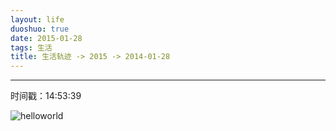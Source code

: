 ```yaml
---
layout: life
duoshuo: true
date: 2015-01-28
tags: 生活
title: 生活轨迹 -> 2015 -> 2014-01-28
---
```


*******

时间戳：14:53:39

![helloworld](/life/2015/2015res/2015-01-28.jpep)

